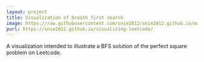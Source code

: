 ```yaml
---
layout: project
title: Visualization of breath first search
image: https://raw.githubusercontent.com/snie2012/snie2012.github.io/master/images/projects/bfs.png
purl: https://snie2012.github.io/visualizing-leetcode/
---
```


A visualization intended to illustrate a BFS solution of the perfect square problem on Leetcode.